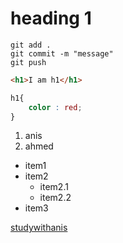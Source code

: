 # heading 1

```
git add .
git commit -m "message"
git push
```

```html
<h1>I am h1</h1>
```

```CSS
h1{
    color : red;
}
```

1. anis
2. ahmed

- item1
- item2
    - item2.1
    - item2.2
- item3

[studywithanis](http://www.studywithanis.com)
